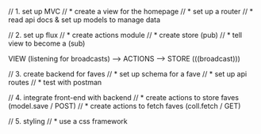 
  // 1. set up MVC
  // * create a view for the homepage
  // * set up a router
  // * read api docs & set up models to manage data

  // 2. set up flux
  // * create actions module
  // * create store (pub)
  // * tell view to become a (sub)
  
VIEW (listening for broadcasts) --> ACTIONS --> STORE (((broadcast)))

  // 3. create backend for faves
  // * set up schema for a fave
  // * set up api routes
  // * test with postman

  // 4. integrate front-end with backend
  // * create actions to store faves (model.save / POST)
  // * create actions to fetch faves (coll.fetch / GET)

  // 5. styling
  // * use a css framework
